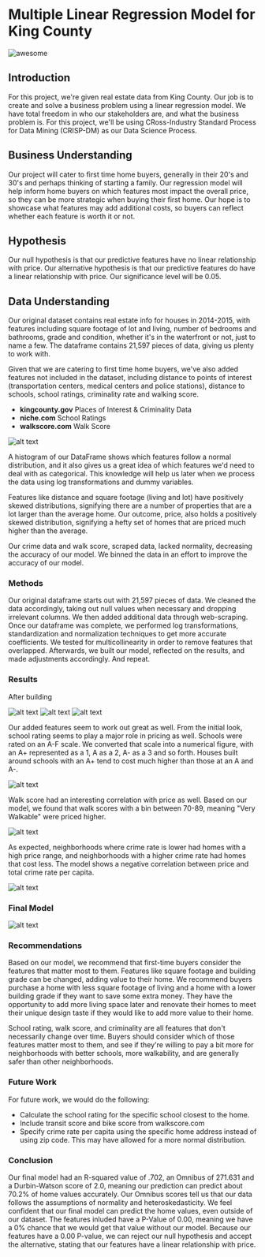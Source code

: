# Multiple Linear Regression Model for King County

![awesome](https://github.com/Eric-G-Romano/dsc-phase-2-project/blob/christian_branch/Screen%20Shot%202020-12-22%20at%2012.35.15%20PM.png)

## Introduction 

For this project, we're given real estate data from King County. Our job is to create and solve a business problem using a linear regression model. We have total freedom in who our stakeholders are, and what the business problem is. For this project, we'll be using CRoss-Industry Standard Process for Data Mining (CRISP-DM) as our Data Science Process.

## Business Understanding

Our project will cater to first time home buyers, generally in their 20's and 30's and perhaps thinking of starting a family. Our regression model will help inform home buyers on which features most impact the overall price, so they can be more strategic when buying their first home. Our hope is to showcase what features may add additional costs, so buyers can reflect whether each feature is worth it or not.  

## Hypothesis 

Our null hypothesis is that our predictive features have no linear relationship with price. 
Our alternative hypothesis is that our predictive features do have a linear relationship with price. 
Our significance level will be 0.05. 

## Data Understanding 

Our original dataset contains real estate info for houses in 2014-2015, with features including square footage of lot and living, number of bedrooms and bathrooms, grade and condition, whether it's in the waterfront or not, just to name a few. The dataframe contains 21,597 pieces of data, giving us plenty to work with. 

Given that we are catering to first time home buyers, we've also added features not included in the dataset, including distance to points of interest (transportation centers, medical centers and police stations), distance to schools, school ratings, criminality rate and walking score. 

- <b>kingcounty.gov</b> Places of Interest & Criminality Data 
- <b>niche.com</b> School Ratings 
- <b>walkscore.com</b> Walk Score 

![alt text](https://github.com/Eric-G-Romano/dsc-phase-2-project/blob/christian_branch/df_hist.png?raw=true)

A histogram of our DataFrame shows which features follow a normal distribution, and it also gives us a great idea of which features we'd need to deal with as categorical. This knowledge will help us later when we process the data using log transformations and dummy variables. 

Features like distance and square footage (living and lot) have positively skewed distributions, signifying there are a number of properties that are a lot larger than the average home. Our outcome, price, also holds a positively skewed distribution, signifying a hefty set of homes that are priced much higher than the average. 

Our crime data and walk score, scraped data, lacked normality, decreasing the accuracy of our model. We binned the data in an effort to improve the accuracy of our model.

### Methods

Our original dataframe starts out with 21,597 pieces of data. We cleaned the data accordingly, taking out null values when necessary and dropping irrelevant columns. We then added additional data through web-scraping. Once our dataframe was complete, we performed log transformations, standardization and normalization techniques to get more accurate coefficients. We tested for multicollinearity in order to remove features that overlapped. Afterwards, we built our model, reflected on the results, and made adjustments accordingly. And repeat. 

### Results

After building 

![alt text](https://github.com/Eric-G-Romano/dsc-phase-2-project/blob/christian_branch/img1.png?raw=true)
![alt text](https://github.com/Eric-G-Romano/dsc-phase-2-project/blob/christian_branch/img2.png?raw=true)
![alt text](https://github.com/Eric-G-Romano/dsc-phase-2-project/blob/christian_branch/grade.png?raw=true)

Our added features seem to work out great as well. From the initial look, school rating seems to play a major role in pricing as well. Schools were rated on an A-F scale. We converted that scale into a numerical figure, with an A+ represented as a 1, A as a 2, A- as a 3 and so forth. Houses built around schools with an A+ tend to cost much higher than those at an A and A-. 

![alt text](https://github.com/Eric-G-Romano/dsc-phase-2-project/blob/christian_branch/grade_rank.png?raw=true)

Walk score had an interesting correlation with price as well. Based on our model, we found that walk scores with a bin between 70-89, meaning "Very Walkable" were priced higher. 

![alt text](https://github.com/Eric-G-Romano/dsc-phase-2-project/blob/christian_branch/walk_score.png?raw=true)

As expected, neighborhoods where crime rate is lower had homes with a high price range, and neighborhoods with a higher crime rate had homes that cost less. The model shows a negative correlation between price and total crime rate per capita. 

![alt text](https://github.com/Eric-G-Romano/dsc-phase-2-project/blob/christian_branch/total_crime.png?raw=true)

### Final Model

![alt text](https://github.com/Eric-G-Romano/dsc-phase-2-project/blob/christian_branch/Screen%20Shot%202020-12-22%20at%201.08.22%20PM.png?raw=true)


### Recommendations 

Based on our model, we recommend that first-time buyers consider the features that matter most to them. Features like square footage and building grade can be changed, adding value to their home. We recommend buyers purchase a home with less square footage of living and a home with a lower building grade if they want to save some extra money. They have the opportunity to add more living space later and renovate their homes to meet their unique design taste if they would like to add more value to their home. 

School rating, walk score, and criminality are all features that don't necessarily change over time. Buyers should consider which of those features matter most to them, and see if they're willing to pay a bit more for neighborhoods with better schools, more walkability, and are generally safer than other neighborhoods. 

### Future Work 

For future work, we would do the following: 
- Calculate the school rating for the specific school closest to the home. 
- Include transit score and bike score from walkscore.com 
- Specify crime rate per capita using the specific home address instead of using zip code. This may have allowed for a more normal distribution. 


### Conclusion 

Our final model had an R-squared value of .702, an Omnibus of 271.631 and a Durbin-Watson score of 2.0, meaning our prediction can predict about 70.2% of home values accurately. Our Omnibus scores tell us that our data follows the assumptions of normality and heteroskedasticity. We feel confident that our final model can predict the home values, even outside of our dataset. The features inluded have a P-Value of 0.00, meaning we have a 0% chance that we would get that value without our model. Because our features have a 0.00 P-value, we can reject our null hypothesis and accept the alternative, stating that our features have a linear relationship with price. 

